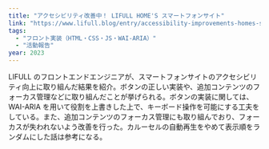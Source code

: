 ```yaml
---
title: "アクセシビリティ改善中！ LIFULL HOME'S スマートフォンサイト"
link: "https://www.lifull.blog/entry/accessibility-improvements-homes-sp"
tags:
  - "フロント実装（HTML・CSS・JS・WAI-ARIA）"
  - "活動報告"
year: 2023
---
```


LIFULL のフロントエンドエンジニアが、スマートフォンサイトのアクセシビリティ向上に取り組んだ結果を紹介。ボタンの正しい実装や、追加コンテンツのフォーカス管理などに取り組んだことが挙げられる。ボタンの実装に関しては、WAI-ARIA を用いて役割を上書きした上で、キーボード操作を可能にする工夫をしている。また、追加コンテンツのフォーカス管理にも取り組んでおり、フォーカスが失われないよう改善を行った。カルーセルの自動再生をやめて表示順をランダムにした話は参考になる。
